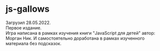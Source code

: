 # js-gallows
Загрузил 28.05.2022.
<br>
Первое издание. 
<br>
Игра написана в рамках изучения книги "JavaScript для детей" автор: Морган Ник. И самостоятельно доработана в рамках изученного материала без подсказок.
